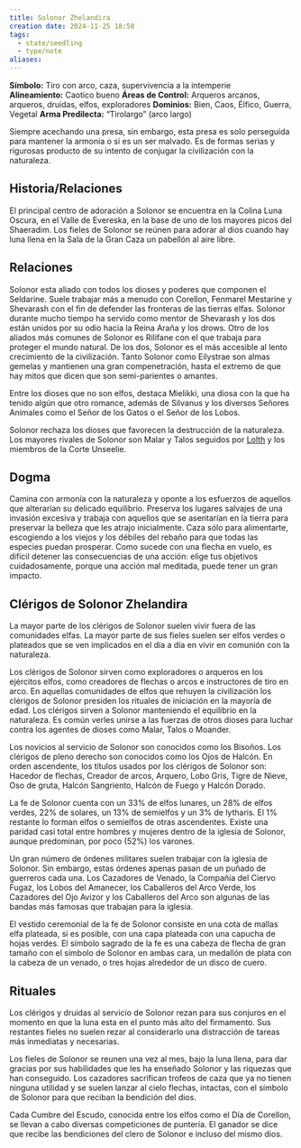 ```yaml
---
title: Solonor Zhelandira
creation date: 2024-11-25 18:58
tags:
  - state/seedling
  - type/note
aliases:
---
```

**Símbolo:** Tiro con arco, caza, supervivencia a la intemperie
**Alineamiento:** Caotico bueno
**Áreas de Control:** Arqueros arcanos, arqueros, druidas, elfos, exploradores
**Dominios:** Bien, Caos, Élfico, Guerra, Vegetal
**Arma Predilecta:** “Tirolargo” (arco largo)

Siempre acechando una presa, sin embargo, esta presa es solo perseguida para mantener la armonía o si es un ser malvado. Es de formas serias y rigurosas producto de su intento de conjugar la civilización con la naturaleza.

## Historia/Relaciones

El principal centro de adoración a Solonor se encuentra en la Colina Luna Oscura, en el Valle de Evereska, en la base de uno de los mayores picos del Shaeradim. Los fieles de Solonor se reúnen para adorar al dios cuando hay luna llena en la Sala de la Gran Caza un pabellón al aire libre.

## Relaciones

Solonor esta aliado con todos los dioses y poderes que componen el Seldarine. Suele trabajar más a menudo con Corellon, Fenmarel Mestarine y Shevarash con el fin de defender las fronteras de las tierras elfas. Solonor durante mucho tiempo ha servido como mentor de Shevarash y los dos están unidos por su odio hacia la Reina Araña y los drows. Otro de los aliados más comunes de Solonor es Rilifane con el que trabaja para proteger el mundo natural. De los dos, Solonor es el más accesible al lento crecimiento de la civilización. Tanto Solonor como Eilystrae son almas gemelas y mantienen una gran compenetración, hasta el extremo de que hay mitos que dicen que son semi-parientes o amantes.

Entre los dioses que no son elfos, destaca Mielikki, una diosa con la que ha tenido algún que otro romance, además de Silvanus y los diversos Señores Animales como el Señor de los Gatos o el Señor de los Lobos.

Solonor rechaza los dioses que favorecen la destrucción de la naturaleza. Los mayores rivales de Solonor son Malar y Talos seguidos por [Lolth](http://beta.rincondeldm.com/wiki/dungeons-dragons/lore/dioses/lolth) y los miembros de la Corte Unseelie.

## Dogma

Camina con armonía con la naturaleza y oponte a los esfuerzos de aquellos que alterarían su delicado equilibrio. Preserva los lugares salvajes de una invasión excesiva y trabaja con aquellos que se asentarían en la tierra para preservar la belleza que les atrajo inicialmente. Caza sólo para alimentarte, escogiendo a los viejos y los débiles del rebaño para que todas las especies puedan prosperar. Como sucede con una flecha en vuelo, es difícil detener las consecuencias de una acción: elige tus objetivos cuidadosamente, porque una acción mal meditada, puede tener un gran impacto.

## Clérigos de Solonor Zhelandira

La mayor parte de los clérigos de Solonor suelen vivir fuera de las comunidades elfas. La mayor parte de sus fieles suelen ser elfos verdes o plateados que se ven implicados en el día a día en vivir en comunión con la naturaleza.

Los clérigos de Solonor sirven como exploradores o arqueros en los ejércitos elfos, como creadores de flechas o arcos e instructores de tiro en arco. En aquellas comunidades de elfos que rehuyen la civilización los clérigos de Solonor presiden los rituales de iniciación en la mayoría de edad. Los clérigos sirven a Solonor manteniendo el equilibrio en la naturaleza. Es común verles unirse a las fuerzas de otros dioses para luchar contra los agentes de dioses como Malar, Talos o Moander.

Los novicios al servicio de Solonor son conocidos como los Bisoños. Los clérigos de pleno derecho son conocidos como los Ojos de Halcón. En orden ascendente, los títulos usados por los clérigos de Solonor son: Hacedor de flechas, Creador de arcos, Arquero, Lobo Gris, Tigre de Nieve, Oso de gruta, Halcón Sangriento, Halcón de Fuego y Halcón Dorado.

La fe de Solonor cuenta con un 33% de elfos lunares, un 28% de elfos verdes, 22% de solares, un 13% de semielfos y un 3% de lytharis. El 1% restante lo forman elfos o semielfos de otras ascendentes. Existe una paridad casi total entre hombres y mujeres dentro de la iglesia de Solonor, aunque predominan, por poco (52%) los varones.

Un gran número de órdenes militares suelen trabajar con la iglesia de Solonor. Sin embargo, estas órdenes apenas pasan de un puñado de guerreros cada una. Los Cazadores de Venado, la Compañía del Ciervo Fugaz, los Lobos del Amanecer, los Caballeros del Arco Verde, los Cazadores del Ojo Avizor y los Caballeros del Arco son algunas de las bandas más famosas que trabajan para la iglesia.

El vestido ceremonial de la fe de Solonor consiste en una cota de mallas elfa plateada, si es posible, con una capa plateada con una capucha de hojas verdes. El símbolo sagrado de la fe es una cabeza de flecha de gran tamaño con el símbolo de Solonor en ambas cara, un medallón de plata con la cabeza de un venado, o tres hojas alrededor de un disco de cuero.

## Rituales

Los clérigos y druidas al servicio de Solonor rezan para sus conjuros en el momento en que la luna esta en el punto más alto del firmamento. Sus restantes fieles no suelen rezar al considerarlo una distracción de tareas más inmediatas y necesarias.

Los fieles de Solonor se reunen una vez al mes, bajo la luna llena, para dar gracias por sus habilidades que les ha enseñado Solonor y las riquezas que han conseguido. Los cazadores sacrifican trofeos de caza que ya no tienen ninguna utilidad y se suelen lanzar al cielo flechas, intactas, con el símbolo de Solonor para que reciban la bendición del dios.

Cada Cumbre del Escudo, conocida entre los elfos como el Día de Corellon, se llevan a cabo diversas competiciones de puntería. El ganador se dice que recibe las bendiciones del clero de Solonor e incluso del mismo dios.
